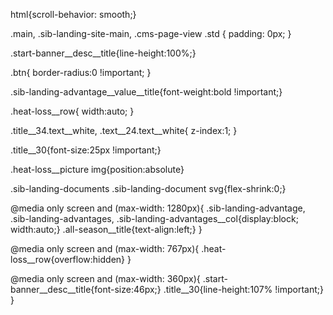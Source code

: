 html{scroll-behavior: smooth;}

.main, .sib-landing-site-main, .cms-page-view .std { padding: 0px; }

.start-banner__desc__title{line-height:100%;}

.btn{ border-radius:0 !important; }

.sib-landing-advantage__value__title{font-weight:bold !important;}

.heat-loss__row{ width:auto; }

.title__34.text__white, .text__24.text__white{ z-index:1; }

.title__30{font-size:25px !important;}

.heat-loss__picture img{position:absolute}

.sib-landing-documents .sib-landing-document svg{flex-shrink:0;}

@media only screen and (max-width: 1280px){
.sib-landing-advantage, .sib-landing-advantages, .sib-landing-advantages__col{display:block; width:auto;}
.all-season__title{text-align:left;}
}

@media only screen and (max-width: 767px){
.heat-loss__row{overflow:hidden}
}

@media only screen and (max-width: 360px){
.start-banner__desc__title{font-size:46px;}
.title__30{line-height:107% !important;}
}